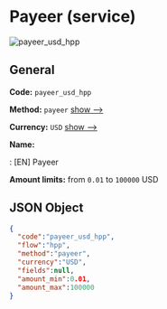 
# Payeer (service) 
![payeer_usd_hpp](https://static.openfintech.io/payment_methods/payeer_usd_hpp/logo.svg?w=400&c=v0.59.26#w200)  

## General 
 
**Code:** `payeer_usd_hpp` 
 
**Method:** `payeer` 
 [show -->](/payment-methods/payeer/) 
 
**Currency:** `USD` [show -->](/currencies/USD/) 
 
**Name:** 
 
:	[EN] Payeer 
 
**Amount limits:** from `0.01` to `100000` USD 

## JSON Object 

```json
{
  "code":"payeer_usd_hpp",
  "flow":"hpp",
  "method":"payeer",
  "currency":"USD",
  "fields":null,
  "amount_min":0.01,
  "amount_max":100000
}
```  
